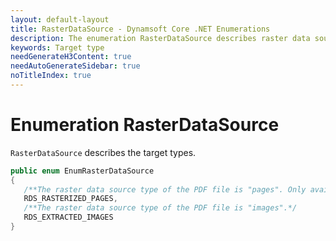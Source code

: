 ```yaml
---
layout: default-layout
title: RasterDataSource - Dynamsoft Core .NET Enumerations
description: The enumeration RasterDataSource describes raster data source types for .NET Edition.
keywords: Target type
needGenerateH3Content: true
needAutoGenerateSidebar: true
noTitleIndex: true
---
```


# Enumeration RasterDataSource

`RasterDataSource` describes the target types.

```csharp
public enum EnumRasterDataSource
{
   /**The raster data source type of the PDF file is "pages". Only available for PDFReadingMode PDFRM_RASTER.*/
   RDS_RASTERIZED_PAGES,
   /**The raster data source type of the PDF file is "images".*/
   RDS_EXTRACTED_IMAGES
}
```